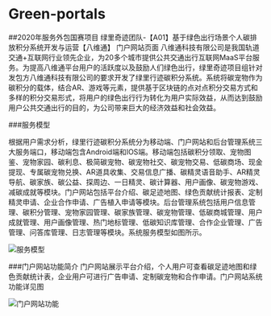 # Green-portals
##2020年服务外包国赛项目 绿里奇迹团队-【A01】基于绿色出行场景个人碳排放积分系统开发与运营【八维通】 门户网站页面
八维通科技有限公司是我国轨道交通+互联网行业领先企业，为20多个城市提供公共交通出行互联网MaaS平台服务。为提高八维通平台用户的活跃度以及鼓励人们绿色出行，绿里奇迹项目组针对发包方八维通科技有限公司的要求开发了绿里行迹碳积分系统。系统将碳宠物作为碳积分的载体，结合AR、游戏等元素，提供基于区块链的点对点积分交易方式和多样的积分交易形式，将用户的绿色出行行为转化为用户实际效益，从而达到鼓励用户公共交通出行的目的，为公司带来巨大的经济效益和社会效益。

###服务模型

根据用户需求分析，绿里行迹碳积分系统分为移动端、门户网站和后台管理系统三大服务端口，移动端包含Android端和IOS端。移动端包括碳积分领取、宠物图鉴、宠物家园、碳利息、极简碳宠物、碳宠物社交、碳宠物交易、低碳商场、现金提现、专属碳宠物兑换、AR道具收集、交易信息广播、碳精灵语音助手、AR精灵导航、碳家族、碳公益、探周边、一日精灵、碳计算器、用户画像、碳宠物游戏、减碳成就等模块。门户网站包括平台介绍、碳足迹地图、绿色贡献统计报表、定制精灵申请、企业合作申请、广告植入申请等模块。后台管理系统包括用户信息管理、碳积分管理、宠物家园管理、碳家族管理、碳宠物管理、低碳商城管理、用户成就管理、用户画像管理、热门地标管理、低碳知识库管理、合作企业管理、广告管理、问答库管理、日志管理等模块。系统服务模型如图所示。

![服务模型](https://ibb.co/Bj35vpb "服务模型")

###门户网站功能简介
门户网站展示平台介绍，个人用户可查看碳足迹地图和绿色贡献统计表，企业用户可进行广告申请、定制碳宠物和合作申请。门户网站系统功能详见图

![门户网站功能](https://ibb.co/bdKJywf "门户网站功能")

